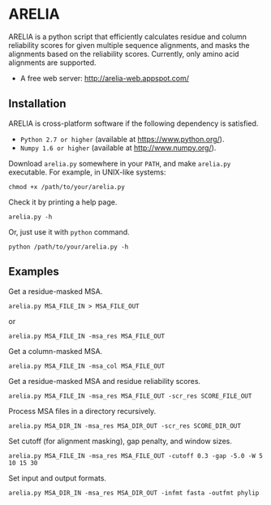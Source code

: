 # ARELIA

ARELIA is a python script that efficiently calculates residue and column reliability scores for given multiple sequence alignments, and masks the alignments based on the reliability scores. Currently, only amino acid alignments are supported.
* A free web server: http://arelia-web.appspot.com/


## Installation

ARELIA is cross-platform software if the following dependency is satisfied.

* `Python 2.7 or higher` (available at https://www.python.org/).
* `Numpy 1.6 or higher` (available at http://www.numpy.org/).

Download `arelia.py` somewhere in your `PATH`, and make `arelia.py` executable. For example, in UNIX-like systems:
```
chmod +x /path/to/your/arelia.py
```
Check it by printing a help page.
```
arelia.py -h
```
Or, just use it with `python` command.
```
python /path/to/your/arelia.py -h
```

## Examples

Get a residue-masked MSA.
```
arelia.py MSA_FILE_IN > MSA_FILE_OUT
```
or
```
arelia.py MSA_FILE_IN -msa_res MSA_FILE_OUT
```

Get a column-masked MSA.
```
arelia.py MSA_FILE_IN -msa_col MSA_FILE_OUT
```

Get a residue-masked MSA and residue reliability scores.
```
arelia.py MSA_FILE_IN -msa_res MSA_FILE_OUT -scr_res SCORE_FILE_OUT
```

Process MSA files in a directory recursively.
```
arelia.py MSA_DIR_IN -msa_res MSA_DIR_OUT -scr_res SCORE_DIR_OUT
```

Set cutoff (for alignment masking), gap penalty, and window sizes.
```
arelia.py MSA_FILE_IN -msa_res MSA_FILE_OUT -cutoff 0.3 -gap -5.0 -W 5 10 15 30
```

Set input and output formats.
```    
arelia.py MSA_DIR_IN -msa_res MSA_DIR_OUT -infmt fasta -outfmt phylip
```






